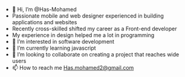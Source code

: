 - 👋 Hi, I’m @Has-Mohamed
-    Passionate mobile and web designer experienced in building applications and websites
-    Recently cross-skilled shifted my career as a Front-end developer
-    My experience in design helped me a lot in programming
- 👀 I’m interested in software development
- 🌱 I’m currently learning javascript
- 💞️ I’m looking to collaborate on creating a project that reaches wide users
- 📫 How to reach me Has.mohamed2@gmail.com

<!---
Has-Mohamed/Has-Mohamed is a ✨ special ✨ repository because its `README.md` (this file) appears on your GitHub profile.
You can click the Preview link to take a look at your changes.
--->
